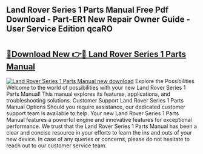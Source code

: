 ## Land Rover Series 1 Parts Manual Free Pdf Download - Part-ER1 New Repair Owner Guide - User Service Edition qcaRO

# <h2><a href="http://cf17059.oget.top/?id=Land+Rover+Series+1+Parts+Manual">🔗Download New 👉🔴 Land Rover Series 1 Parts Manual</a></h2>

[![Land Rover Series 1 Parts Manual new download](https://i.imgur.com/5g1atiW.png)](http://cf17059.oget.top/?id=Land+Rover+Series+1+Parts+Manual)
Explore the Possibilities Welcome to the world of possibilities with your new Land Rover Series 1 Parts Manual! This manual explores its features, applications, and troubleshooting solutions. Customer Support Land Rover Series 1 Parts Manual Options Should you require assistance, our dedicated customer support team is available to help. Your new Land Rover Series 1 Parts Manual features a powerful engine and innovative features for exceptional performance. We trust that the Land Rover Series 1 Parts Manual has been a clear and concise resource in your efforts to learn the ins and outs of your new device. In case of any queries or concerns, please do not hesitate to reach out to our customer service team.

